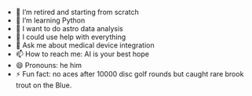 - 🔭 I’m retired and starting from scratch
- 🌱 I’m learning Python
- 👯 I want to do astro data analysis
- 🤔 I could use help with everything
- 💬 Ask me about medical device integration
- 📫 How to reach me: AI is your best hope
- 😄 Pronouns: he him 
- ⚡ Fun fact: no aces after 10000 disc golf rounds but caught rare brook trout on the Blue.
